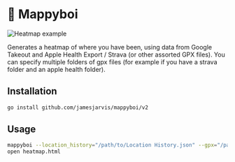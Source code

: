 # 📍 Mappyboi

![Heatmap example](https://user-images.githubusercontent.com/22618981/101420497-36556180-38ea-11eb-9417-d25dda5ae421.png)

Generates a heatmap of where you have been, using data from Google Takeout and Apple Health Export / Strava (or other assorted GPX files).
You can specify multiple folders of gpx files (for example if you have a strava folder and an apple health folder).

## Installation

```bash
go install github.com/jamesjarvis/mappyboi/v2
```

## Usage

```bash
mappyboi --location_history="/path/to/Location History.json" --gpx="/path/to/workout-routes" --gpx="/other/path/to/workout-routes" --o="heatmap.html"
open heatmap.html
```
